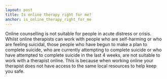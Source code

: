 ```yaml
---
layout: post
title: Is online therapy right for me?
anchor: is_online_therapy_right_for_me
---
```


Online counselling is not suitable for people in acute distress or crisis. Whilst online therapists can work with people who are self-harming or who are feeling suicidal, those people who have begun to make a plan to complete suicide, who are currently attempting to complete suicide or who have attempted to complete suicide in the last 4 weeks, are not suitable to work with a therapist online. This is because when working online your therapist does not have access to the same local resources to help keep you safe.

